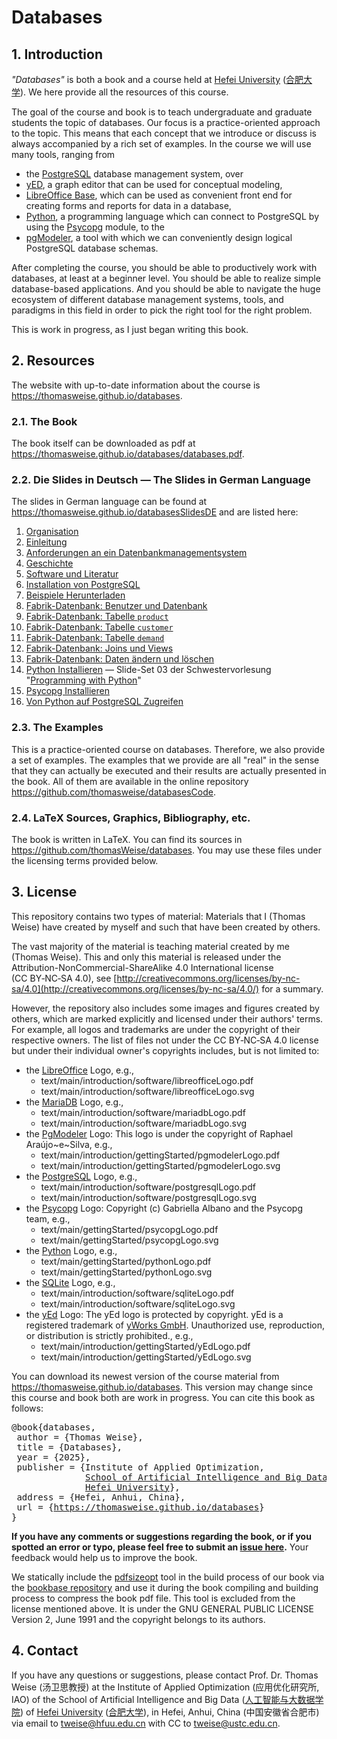 # Databases

## 1. Introduction

*"Databases"* is both a book and a course held at [Hefei University](http://www.hfuu.edu.cn/english/) ([合肥大学](http://www.hfuu.edu.cn/)).
We here provide all the resources of this course.

The goal of the course and book is to teach undergraduate and graduate students the topic of databases.
Our focus is a practice-oriented approach to the topic.
This means that each concept that we introduce or discuss is always accompanied by a rich set of examples.
In the course we will use many tools, ranging from

- the [PostgreSQL](https://www.postgresql.org) database management system, over
- [yED](https://yed.yworks.com), a graph editor that can be used for conceptual modeling,
- [LibreOffice Base](https://www.libreoffice.org), which can be used as convenient front end for creating forms and reports for data in a database,
- [Python](https://thomasweise.github.io/programmingWithPython), a programming language which can connect to PostgreSQL by using the [Psycopg](https://www.psycopg.org) module, to the
- [pgModeler](https://pgmodeler.io), a tool with which we can conveniently design logical PostgreSQL database schemas.

After completing the course, you should be able to productively work with databases, at least at a beginner level.
You should be able to realize simple database-based applications.
And you should be able to navigate the huge ecosystem of different database management systems, tools, and paradigms in this field in order to pick the right tool for the right problem.

This is work in progress, as I just began writing this book.


## 2. Resources
The website with up-to-date information about the course is <https://thomasweise.github.io/databases>.


### 2.1. The Book
The book itself can be downloaded as pdf at <https://thomasweise.github.io/databases/databases.pdf>.


### 2.2. Die Slides in Deutsch  &mdash; The Slides in German Language
The slides in German language can be found at <https://thomasweise.github.io/databasesSlidesDE> and are listed here:

1. [Organisation](https://thomasweise.github.io/databasesSlidesDE/01_organisation.pdf)
2. [Einleitung](https://thomasweise.github.io/databasesSlidesDE/02_einleitung.pdf)
3. [Anforderungen an ein Datenbankmanagementsystem](https://thomasweise.github.io/databasesSlidesDE/03_anforderungen.pdf)
4. [Geschichte](https://thomasweise.github.io/databasesSlidesDE/04_geschichte.pdf)
5. [Software und Literatur](https://thomasweise.github.io/databasesSlidesDE/05_software_und_literatur.pdf)
6. [Installation von PostgreSQL](https://thomasweise.github.io/databasesSlidesDE/06_installation_postgresql.pdf)
7. [Beispiele Herunterladen](https://thomasweise.github.io/databasesSlidesDE/07_beispiele_herunterladen.pdf)
8. [Fabrik-Datenbank: Benutzer und Datenbank](https://thomasweise.github.io/databasesSlidesDE/08_fabrik_datenbank_benutzer_und_db.pdf)
9. [Fabrik-Datenbank: Tabelle `product`](https://thomasweise.github.io/databasesSlidesDE/08_fabrik_datenbank_tabelle_product.pdf)
10. [Fabrik-Datenbank: Tabelle `customer`](https://thomasweise.github.io/databasesSlidesDE/10_fabrik_datenbank_tabelle_customer.pdf)
11. [Fabrik-Datenbank: Tabelle `demand`](https://thomasweise.github.io/databasesSlidesDE/11_fabrik_datenbank_tabelle_demand.pdf)
12. [Fabrik-Datenbank: Joins und Views](https://thomasweise.github.io/databasesSlidesDE/12_fabrik_datenbank_joins_und_views.pdf)
13. [Fabrik-Datenbank: Daten ändern und löschen](https://thomasweise.github.io/databasesSlidesDE/13_fabrik_datenbank_daten_ändern_und_löschen.pdf)
14. [Python Installieren](https://thomasweise.github.io/programmingWithPythonSlidesDE/03_python_installieren.pdf) &mdash; Slide-Set&nbsp;03 der Schwestervorlesung "[Programming with Python](https://thomasweise.github.io/programmingWithPython)"
15. [Psycopg Installieren](https://thomasweise.github.io/databasesSlidesDE/15_psycopg_installieren.pdf)
16. [Von Python auf PostgreSQL Zugreifen](https://thomasweise.github.io/databasesSlidesDE/16_von_python_auf_postgresql_zugreifen.pdf)


### 2.3. The Examples
This is a practice-oriented course on databases.
Therefore, we also provide a set of examples.
The examples that we provide are all "real" in the sense that they can actually be executed and their results are actually presented in the book.
All of them are available in the online repository <https://github.com/thomasweise/databasesCode>.


### 2.4. LaTeX Sources, Graphics, Bibliography, etc.
The book is written in LaTeX.
You can find its sources in <https://github.com/thomasWeise/databases>.
You may use these files under the licensing terms provided below.


## 3. License
This repository contains two types of material:
Materials that I (Thomas Weise) have created by myself and such that have been created by others.

The vast majority of the material is teaching material created by me (Thomas Weise).
This and only this material is released under the Attribution-NonCommercial-ShareAlike 4.0 International license (CC&nbsp;BY&#8209;NC&#8209;SA&nbsp;4.0), see [http://creativecommons.org/licenses/by-nc-sa/4.0](http://creativecommons.org/licenses/by-nc-sa/4.0/) for a summary.

However, the repository also includes some images and figures created by others, which are marked explicitly and licensed under their authors' terms.
For example, all logos and trademarks are under the copyright of their respective owners.
The list of files not under the CC&nbsp;BY&#8209;NC&#8209;SA&nbsp;4.0 license but under their individual owner's copyrights includes, but is not limited to:

+ the [LibreOffice](https://www.libreoffice.org) Logo, e.g.,
    - text/main/introduction/software/libreofficeLogo.pdf
    - text/main/introduction/software/libreofficeLogo.svg
+ the [MariaDB](https://mariadb.org) Logo, e.g.,
    - text/main/introduction/software/mariadbLogo.pdf
    - text/main/introduction/software/mariadbLogo.svg
+ the [PgModeler](https://pgmodeler.io) Logo: This logo is under the copyright of Raphael Araújo~e~Silva, e.g.,
    - text/main/introduction/gettingStarted/pgmodelerLogo.pdf
    - text/main/introduction/gettingStarted/pgmodelerLogo.svg
+ the [PostgreSQL](https://www.postgresql.org) Logo, e.g.,
    - text/main/introduction/software/postgresqlLogo.pdf
    - text/main/introduction/software/postgresqlLogo.svg
+ the [Psycopg](https://www.psycopg.org) Logo: Copyright (c) Gabriella Albano and the Psycopg team, e.g.,
    - text/main/gettingStarted/psycopgLogo.pdf
    - text/main/gettingStarted/psycopgLogo.svg
+ the [Python](https://www.python.org) Logo, e.g.,
    - text/main/gettingStarted/pythonLogo.pdf
    - text/main/gettingStarted/pythonLogo.svg
+ the [SQLite](https://sqlite.org) Logo, e.g.,
    - text/main/introduction/software/sqliteLogo.pdf
    - text/main/introduction/software/sqliteLogo.svg
+ the [yEd](https://www.yworks.com/products/yed) Logo: The yEd logo is protected by copyright. yEd is a registered trademark of [yWorks GmbH](https://www.yworks.com). Unauthorized use, reproduction, or distribution is strictly prohibited., e.g.,
    - text/main/introduction/gettingStarted/yEdLogo.pdf
    - text/main/introduction/gettingStarted/yEdLogo.svg

You can download its newest version of the course material from <https://thomasweise.github.io/databases>.
This version may change since this course and book both are work in progress.
You can cite this book as follows:

<pre>@book{databases,<br/>&nbsp;author&nbsp;=&nbsp;{Thomas&nbsp;Weise},<br/>&nbsp;title&nbsp;=&nbsp;{Databases},<br/>&nbsp;year&nbsp;=&nbsp;{2025},<br/>&nbsp;publisher&nbsp;=&nbsp;{Institute&nbsp;of&nbsp;Applied&nbsp;Optimization,<br/>&nbsp;&nbsp;&nbsp;&nbsp;&nbsp;&nbsp;&nbsp;&nbsp;&nbsp;&nbsp;&nbsp;&nbsp;&nbsp;&nbsp;<a href="http://www.hfuu.edu.cn/aibd">School&nbsp;of&nbsp;Artificial&nbsp;Intelligence&nbsp;and&nbsp;Big&nbsp;Data</a>,<br/>&nbsp;&nbsp;&nbsp;&nbsp;&nbsp;&nbsp;&nbsp;&nbsp;&nbsp;&nbsp;&nbsp;&nbsp;&nbsp;&nbsp;<a href="http://www.hfuu.edu.cn/">Hefei&nbsp;University</a>},<br/>&nbsp;address&nbsp;=&nbsp;{Hefei,&nbsp;Anhui,&nbsp;China},<br/>&nbsp;url&nbsp;=&nbsp;{<a href="https://thomasweise.github.io/databases">https://thomasweise.github.io/databases</a>}<br/>}</pre>

**If you have any comments or suggestions regarding the book, or if you spotted an error or typo, please feel free to submit an [issue here](https://github.com/thomasWeise/databases/issues).**
Your feedback would help us to improve the book.

We statically include the [pdfsizeopt](https://github.com/pts/pdfsizeopt) tool in the build process of our book  via the [bookbase repository](https://github.com/thomasWeise/bookbase) and use it during the book compiling and building process to compress the book pdf file.
This tool is excluded from the license mentioned above.
It is under the GNU GENERAL PUBLIC LICENSE Version 2, June 1991 and the copyright belongs to its authors.


## 4. Contact
If you have any questions or suggestions, please contact
Prof. Dr. Thomas Weise (汤卫思教授)
at the Institute of Applied Optimization (应用优化研究所, IAO)
of the School of Artificial Intelligence and Big Data ([人工智能与大数据学院](http://www.hfuu.edu.cn/aibd))
of [Hefei University](http://www.hfuu.edu.cn/english/) ([合肥大学](http://www.hfuu.edu.cn/)),
in Hefei, Anhui, China (中国安徽省合肥市)
via email to [tweise@hfuu.edu.cn](mailto:tweise@hfuu.edu.cn) with CC to [tweise@ustc.edu.cn](mailto:tweise@ustc.edu.cn).
